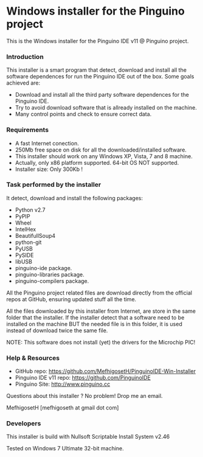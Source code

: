 Windows installer for the Pinguino project
==========================================

This is the Windows installer for the Pinguino IDE v11 @ Pinguino project.

### Introduction

This installer is a smart program that detect, download and install all the software
dependences for run the Pinguino IDE out of the box. Some goals achieved are:

* Download and install all the third party software dependences for the Pinguino IDE.
* Try to avoid download software that is allready installed on the machine.
* Many control points and check to ensure correct data.

### Requirements

* A fast Internet conection.
* 250Mb free space on disk for all the downloaded/installed software.
* This installer should work on any Windows XP, Vista, 7 and 8 machine.
* Actually, only x86 platform supported. 64-bit OS NOT supported.
* Installer size: Only 300Kb !

### Task performed by the installer

It detect, download and install the following packages:

* Python v2.7
* PyPIP
* Wheel
* IntelHex
* BeautifullSoup4
* python-git
* PyUSB
* PySIDE
* libUSB
* pinguino-ide package.
* pinguino-libraries package.
* pinguino-compilers package.

All the Pinguino project related files are download directly
from the official repos at GitHub, ensuring updated stuff all the time.

All the files downloaded by this installer from Internet, are store in the same
folder that the installer. If the installer detect that a software need to be
installed on the machine BUT the needed file is in this folder, it is used instead
of download twice the same file.

NOTE: This software does not install (yet) the drivers for the Microchip PIC!

### Help & Resources

* GitHub repo: https://github.com/MefhigosetH/PinguinoIDE-Win-Installer
* Pinguino IDE v11 repo: https://github.com/PinguinoIDE
* Pinguino Site: http://www.pinguino.cc

Questions about this installer ? No problem! Drop me an email.

MefhigosetH [mefhigoseth at gmail dot com]

### Developers

This installer is build with Nullsoft Scriptable Install System v2.46

Tested on Windows 7 Ultimate 32-bit machine.